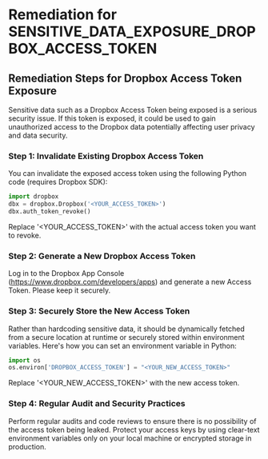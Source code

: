 # Remediation for SENSITIVE_DATA_EXPOSURE_DROPBOX_ACCESS_TOKEN

## Remediation Steps for Dropbox Access Token Exposure
Sensitive data such as a Dropbox Access Token being exposed is a serious security issue. If this token is exposed, it could be used to gain unauthorized access to the Dropbox data potentially affecting user privacy and data security.
### Step 1: Invalidate Existing Dropbox Access Token
You can invalidate the exposed access token using the following Python code (requires Dropbox SDK):
```python
import dropbox
dbx = dropbox.Dropbox('<YOUR_ACCESS_TOKEN>')
dbx.auth_token_revoke()
```
Replace '<YOUR_ACCESS_TOKEN>' with the actual access token you want to revoke. 

### Step 2: Generate a New Dropbox Access Token
Log in to the Dropbox App Console (https://www.dropbox.com/developers/apps) and generate a new Access Token. Please keep it securely.

### Step 3: Securely Store the New Access Token
Rather than hardcoding sensitive data, it should be dynamically fetched from a secure location at runtime or securely stored within environment variables. Here's how you can set an environment variable in Python:
```python
import os
os.environ['DROPBOX_ACCESS_TOKEN'] = "<YOUR_NEW_ACCESS_TOKEN>"
```
Replace '<YOUR_NEW_ACCESS_TOKEN>' with the new access token.

### Step 4: Regular Audit and Security Practices
Perform regular audits and code reviews to ensure there is no possibility of the access token being leaked. Protect your access keys by using clear-text environment variables only on your local machine or encrypted storage in production.
